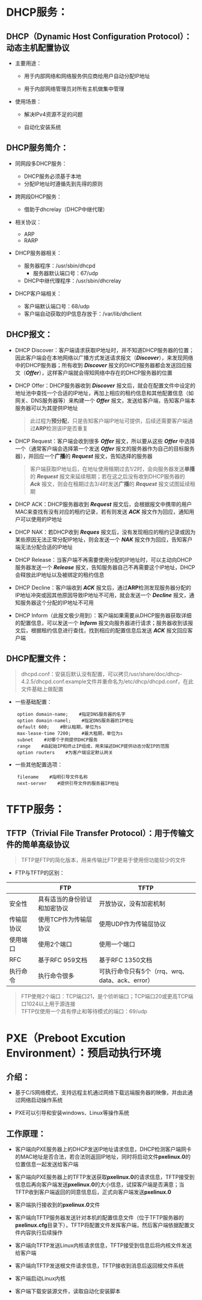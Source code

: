 # DHCP服务：
## DHCP（Dynamic Host Configuration Protocol）：动态主机配置协议
+ 主要用途：
    + 用于内部网络和网络服务供应商给用户自动分配IP地址 

    + 用于内部网络管理员对所有主机做集中管理
+ 使用场景：
    + 解决IPv4资源不足的问题

    + 自动化安装系统
## DHCP服务简介：
+ 同网段多DHCP服务：
    + DHCP服务必须基于本地
    + 分配IP地址时遵循先到先得的原则
+ 跨网段DHCP服务：
    + 借助于dhcrelay（DHCP中继代理）
+ 相关协议：
    + ARP
    + RARP
+ DHCP服务器相关：
    + 服务器程序：/usr/sbin/dhcpd
        + 服务器默认端口号：67/udp
    + DHCP中继代理程序：/usr/sbin/dhcrelay

+ DHCP客户端相关：
    + 客户端默认端口号：68/udp
    + 客户端自动获取的IP信息存放于：/var/lib/dhclient
## DHCP报文：
+ DHCP Discover：客户端请求获取IP地址时，并不知道DHCP服务器的位置；因此客户端会在本地网络以广播方式发送请求报文（***Discover***），来发现网络中的DHCP服务器；所有收到 ***Discover*** 报文的DHCP服务器都会发送回应报文（***Offer***），这样客户端就会得知网络中存在的DHCP服务器的位置

+ DHCP Offer：DHCP服务器收到 ***Discover*** 报文后，就会在配置文件中设定的地址池中查找一个合适的IP地址，再加上相应的租约信息和其他配置信息（如网关、DNS服务器等）来构建一个 ***Offer*** 报文，发送给客户端，告知客户端本服务器可以为其提供IP地址
    >此过程为**预分配**，只是告知客户端IP地址可提供，后续还需要客户端通过**ARP**检测该IP是否重复
+ DHCP Request：客户端会收到很多 ***Offer*** 报文，所以要从这些 ***Offer*** 中选择一个（通常客户端会选择第一个发送 ***Offer*** 报文的服务器作为自己的目标服务器），并回应一个**广播**的 ***Request*** 报文，告知选择的服务器
    >客户端获取IP地址后，在地址使用租期过去1/2时，会向服务器发送**单播**的 ***Request*** 报文来延续租期；若在这之后没有收到DHCP服务器的 ***Ack*** 报文，则会在租期过去3/4时发送**广播**的 ***Request*** 报文试图延续租期
+ DHCP ACK：DHCP服务器收到 ***Request*** 报文后，会根据报文中携带的用户MAC来查找有没有对应的租约记录，若有则发送 ***ACK*** 报文作为回应，通知用户可以使用的IP地址
+ DHCP NAK：若DHCP收到 ***Reques*** 报文后，没有发现相应的租约记录或因为某些原因无法正常分配IP地址，则会发送一个 ***NAK*** 报文作为回应，告知客户端无法分配合适的IP地址
+ DHCP Release：当客户端不再需要使用分配的IP地址时，可以主动向DHCP服务器发送一个 ***Release*** 报文，告知服务器自己不再需要这个IP地址，DHCP会释放此IP地址以及被绑定的租约信息
+ DHCP Decline：客户端收到 ***ACK*** 报文后，通过**ARP**检测发现服务器分配的IP地址冲突或因其他原因导致IP地址不可用，就会发送一个 ***Decline*** 报文，通知服务器这个分配的IP地址不可用
+ DHCP Inform（此报文极少用到）：客户端如果需要从DHCP服务器获取详细的配置信息，可以发送一个 ***Inform*** 报文向服务器进行请求；服务器收到该报文后，根据租约信息进行查找，找到相应的配置信息后发送 ***ACK*** 报文回应客户端
## DHCP配置文件：
>dhcpd.conf：安装后默认没有配置，可以拷贝/usr/share/doc/dhcp-4.2.5/dhcpd.conf.example文件并重命名为/etc/dhcp/dhcpd.conf，在此文件基础上做配置
+ 一些基础配置：
```shell
    option domain-name;    #指定DNS服务器的名字
    option domain-namel;    #指定DNS服务器的IP地址
    default 600;    #默认租期，单位为s
    max-lease-time 7200;    #最大租期，单位为s
    subnet    #对哪个子网提供DHCP服务
    range    #由起始IP和终止IP组成，用来描述DHCP提供动态分配IP的范围
    option routers    #为客户端设定默认网关
```
+ 一些其他配置选项：
```shell
    filename    #指明引导文件名称
    next-server    #提供引导文件的服务器IP地址
```

# TFTP服务：
## TFTP（Trivial File Transfer Protocol）：用于传输文件的简单高级协议
>TFTP是FTP的简化版本，用来传输比FTP更易于使用但功能较少的文件
+ FTP与TFTP的区别：

||FTP|TFTP|
|-|-|-|
|安全性|具有适当的身份验证和加密协议|开放协议，没有加密机制||
|传输层协议|使用TCP作为传输层协议|使用UDP作为传输层协议|
|使用端口|使用2个端口|使用一个端口|
|RFC|基于RFC 959文档|基于RFC 1350文档|
|执行命令|执行命令很多|可执行命令只有5个（rrq、wrq、data、ack、error）|
>FTP使用2个端口：TCP端口21，是个侦听端口；TCP端口20或更高TCP端口1024以上用于源连接  
TFTP仅使用一个具有停止和等待模式的端口：69/udp

# PXE（Preboot Excution Environment）：预启动执行环境
## 介绍：
+ 基于C/S网络模式，支持远程主机通过网络下载远端服务器的映像，并由此通过网络启动操作系统

+ PXE可以引导和安装windows、Linux等操作系统
## 工作原理：
+ 客户端向PXE服务器上的DHCP发送IP地址请求信息，DHCP检测客户端网卡的MAC地址是否合法，若合法则返回IP地址，同时将启动文件**pxelinux.0**的位置信息一起发送给客户端

+ 客户端向PXE服务器上的TFTP发送获取**pxelinux.0**的请求信息，TFTP接受到信息后再向客户端发送**pxelinux.0**的大小信息，试探客户端是否满意；当TFTP收到客户端返回的同意信息后，正式向客户端发送**pxelinux.0**
+ 客户端执行接收到的**pxelinux.0**文件
+ 客户端向TFTP服务器发送针对本机的配置信息文件（位于TFTP服务器的**pxelinux.cfg**目录下），TFTP将配置文件发挥客户端，然后客户端依据配置文件内容执行后续操作
+ 客户端向TFTP发送Linux内核请求信息，TFTP接受到信息后将内核文件发送给客户端
+ 客户端向TFTP发送根文件请求信息，TFTP接收到消息后返回根文件系统
+ 客户端启动Linux内核
+ 客户端下载安装源文件，读取自动化安装脚本